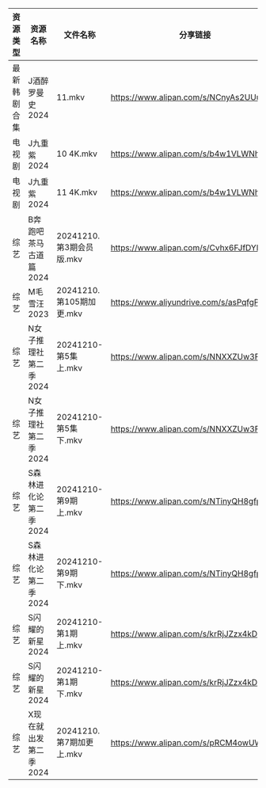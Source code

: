 | 资源类型   | 资源名称          | 文件名称                 | 分享链接                                      | 更新时间                |
| ------ | ------------- | -------------------- | ----------------------------------------- | ------------------- |
| 最新韩剧合集 | J酒醉罗曼史2024    | 11.mkv               | https://www.alipan.com/s/NCnyAs2UUuM      | 2024-12-10 00:05:47 |
| 电视剧    | J九重紫2024      | 10 4K.mkv            | https://www.alipan.com/s/b4w1VLWNhRP      | 2024-12-10 12:05:36 |
| 电视剧    | J九重紫2024      | 11 4K.mkv            | https://www.alipan.com/s/b4w1VLWNhRP      | 2024-12-10 12:05:36 |
| 综艺     | B奔跑吧茶马古道篇2024 | 20241210.第3期会员版.mkv  | https://www.alipan.com/s/Cvhx6FJfDYP      | 2024-12-10 14:06:46 |
| 综艺     | M毛雪汪2023      | 20241210.第105期加更.mkv | https://www.aliyundrive.com/s/asPqfgPRqAg | 2024-12-10 14:07:06 |
| 综艺     | N女子推理社第二季2024 | 20241210-第5集上.mkv    | https://www.alipan.com/s/NNXXZUw3FNE      | 2024-12-10 14:07:29 |
| 综艺     | N女子推理社第二季2024 | 20241210-第5集下.mkv    | https://www.alipan.com/s/NNXXZUw3FNE      | 2024-12-10 14:07:29 |
| 综艺     | S森林进化论第二季2024 | 20241210-第9期上.mkv    | https://www.alipan.com/s/NTinyQH8gfp      | 2024-12-10 14:07:44 |
| 综艺     | S森林进化论第二季2024 | 20241210-第9期下.mkv    | https://www.alipan.com/s/NTinyQH8gfp      | 2024-12-10 14:07:43 |
| 综艺     | S闪耀的新星2024    | 20241210-第1期上.mkv    | https://www.alipan.com/s/krRjJZzx4kD      | 2024-12-10 14:07:46 |
| 综艺     | S闪耀的新星2024    | 20241210-第1期下.mkv    | https://www.alipan.com/s/krRjJZzx4kD      | 2024-12-10 14:07:46 |
| 综艺     | X现在就出发第二季2024 | 20241210.第7期加更上.mkv  | https://www.alipan.com/s/pRCM4owUWkM      | 2024-12-10 14:08:16 |
